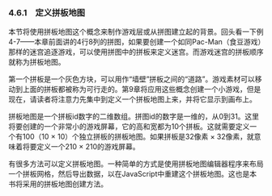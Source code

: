 ### 4.6.1　定义拼板地图

本节将使用拼板地图这个概念来制作游戏层或从拼图建立起的背景。回头看一下例4-7——本章前面讲的4行8列的拼图，如果要创建一个如同Pac-Man（食豆游戏）那样的迷宫追逐游戏，可以使用拼图中的拼板来定义迷宫。而游戏迷宫的拼板顺序就称为拼板地图。

第一个拼板是一个灰色方块，可以用作“墙壁”拼板之间的“道路”。游戏素材可以移动到上面的拼板都被称为可行走的。第9章将应用这些概念创建一个小游戏，但是现在，请读者将注意力先集中到定义一个拼板地图上来，并将它显示到画布上。

拼板地图是一个拼板id数字的二维数组。拼图id的数字是一维的，从0到31。这里将要创建的一个非常小的游戏屏幕，它的高和宽都为10个拼板。这就需要定义一个有100（10 × 10）个独立拼板的拼板地图。如果拼板是32像素 × 32像素，就意味着将要定义一个210 × 210的游戏屏幕。

有很多方法可以定义拼板地图。一种简单的方式是使用拼板地图编辑器程序来布局一个拼板网格，然后导出数据，以在JavaScript中重建这个拼板地图。这也是本书将采用的拼板地图创建方法。

